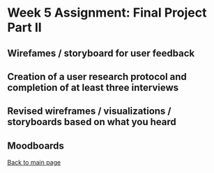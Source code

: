 # Week 5 Assignment: Final Project Part II

## Wirefames / storyboard for user feedback

## Creation of a user research protocol and completion of at least three interviews

## Revised wireframes / visualizations / storyboards based on what you heard

## Moodboards 


[Back to main page](https://estherytan.github.io/datavis-portfolio/)
